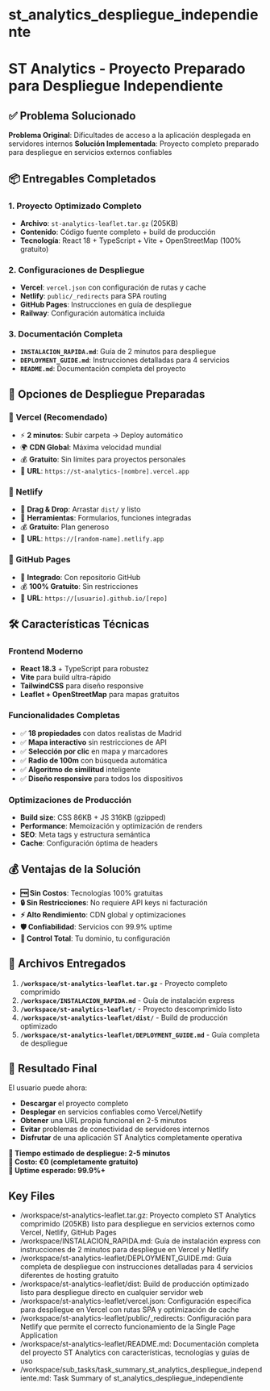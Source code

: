 # st_analytics_despliegue_independiente

# ST Analytics - Proyecto Preparado para Despliegue Independiente

## ✅ Problema Solucionado

**Problema Original**: Dificultades de acceso a la aplicación desplegada en servidores internos
**Solución Implementada**: Proyecto completo preparado para despliegue en servicios externos confiables

## 📦 Entregables Completados

### 1. **Proyecto Optimizado Completo**
- **Archivo**: `st-analytics-leaflet.tar.gz` (205KB)
- **Contenido**: Código fuente completo + build de producción
- **Tecnología**: React 18 + TypeScript + Vite + OpenStreetMap (100% gratuito)

### 2. **Configuraciones de Despliegue**
- **Vercel**: `vercel.json` con configuración de rutas y cache
- **Netlify**: `public/_redirects` para SPA routing
- **GitHub Pages**: Instrucciones en guía de despliegue
- **Railway**: Configuración automática incluida

### 3. **Documentación Completa**
- **`INSTALACION_RAPIDA.md`**: Guía de 2 minutos para despliegue
- **`DEPLOYMENT_GUIDE.md`**: Instrucciones detalladas para 4 servicios
- **`README.md`**: Documentación completa del proyecto

## 🚀 Opciones de Despliegue Preparadas

### **🥇 Vercel (Recomendado)**
- ⚡ **2 minutos**: Subir carpeta → Deploy automático
- 🌍 **CDN Global**: Máxima velocidad mundial
- 💰 **Gratuito**: Sin límites para proyectos personales
- 🔗 **URL**: `https://st-analytics-[nombre].vercel.app`

### **🥈 Netlify**
- 📁 **Drag & Drop**: Arrastar `dist/` y listo
- 🔧 **Herramientas**: Formularios, funciones integradas
- 💰 **Gratuito**: Plan generoso
- 🔗 **URL**: `https://[random-name].netlify.app`

### **🥉 GitHub Pages**
- 🔗 **Integrado**: Con repositorio GitHub
- 💰 **100% Gratuito**: Sin restricciones
- 🔗 **URL**: `https://[usuario].github.io/[repo]`

## 🛠️ Características Técnicas

### **Frontend Moderno**
- **React 18.3** + TypeScript para robustez
- **Vite** para build ultra-rápido
- **TailwindCSS** para diseño responsive
- **Leaflet + OpenStreetMap** para mapas gratuitos

### **Funcionalidades Completas**
- ✅ **18 propiedades** con datos realistas de Madrid
- ✅ **Mapa interactivo** sin restricciones de API
- ✅ **Selección por clic** en mapa y marcadores
- ✅ **Radio de 100m** con búsqueda automática
- ✅ **Algoritmo de similitud** inteligente
- ✅ **Diseño responsive** para todos los dispositivos

### **Optimizaciones de Producción**
- **Build size**: CSS 86KB + JS 316KB (gzipped)
- **Performance**: Memoización y optimización de renders
- **SEO**: Meta tags y estructura semántica
- **Cache**: Configuración óptima de headers

## 💰 Ventajas de la Solución

- **🆓 Sin Costos**: Tecnologías 100% gratuitas
- **🔒 Sin Restricciones**: No requiere API keys ni facturación
- **⚡ Alto Rendimiento**: CDN global y optimizaciones
- **🛡️ Confiabilidad**: Servicios con 99.9% uptime
- **🎯 Control Total**: Tu dominio, tu configuración

## 📁 Archivos Entregados

1. **`/workspace/st-analytics-leaflet.tar.gz`** - Proyecto completo comprimido
2. **`/workspace/INSTALACION_RAPIDA.md`** - Guía de instalación express
3. **`/workspace/st-analytics-leaflet/`** - Proyecto descomprimido listo
4. **`/workspace/st-analytics-leaflet/dist/`** - Build de producción optimizado
5. **`/workspace/st-analytics-leaflet/DEPLOYMENT_GUIDE.md`** - Guía completa de despliegue

## 🎯 Resultado Final

El usuario puede ahora:
- **Descargar** el proyecto completo
- **Desplegar** en servicios confiables como Vercel/Netlify
- **Obtener** una URL propia funcional en 2-5 minutos
- **Evitar** problemas de conectividad de servidores internos
- **Disfrutar** de una aplicación ST Analytics completamente operativa

**🌟 Tiempo estimado de despliegue: 2-5 minutos**  
**🌟 Costo: €0 (completamente gratuito)**  
**🌟 Uptime esperado: 99.9%+** 

 ## Key Files

- /workspace/st-analytics-leaflet.tar.gz: Proyecto completo ST Analytics comprimido (205KB) listo para despliegue en servicios externos como Vercel, Netlify, GitHub Pages
- /workspace/INSTALACION_RAPIDA.md: Guía de instalación express con instrucciones de 2 minutos para despliegue en Vercel y Netlify
- /workspace/st-analytics-leaflet/DEPLOYMENT_GUIDE.md: Guía completa de despliegue con instrucciones detalladas para 4 servicios diferentes de hosting gratuito
- /workspace/st-analytics-leaflet/dist: Build de producción optimizado listo para despliegue directo en cualquier servidor web
- /workspace/st-analytics-leaflet/vercel.json: Configuración específica para despliegue en Vercel con rutas SPA y optimización de cache
- /workspace/st-analytics-leaflet/public/_redirects: Configuración para Netlify que permite el correcto funcionamiento de la Single Page Application
- /workspace/st-analytics-leaflet/README.md: Documentación completa del proyecto ST Analytics con características, tecnologías y guías de uso
- /workspace/sub_tasks/task_summary_st_analytics_despliegue_independiente.md: Task Summary of st_analytics_despliegue_independiente
